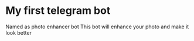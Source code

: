 # My first telegram bot
Named as photo enhancer bot
This bot will enhance your photo and make it look better 


 

